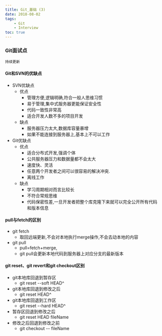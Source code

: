 ```yaml
---
title: Git_基础 (3)
date: 2018-08-02
tags: 
    - Git
    - Interview
toc: true
---
```


### Git面试点
    持续更新

<!-- more -->

#### Git和SVN的优缺点
- SVN优缺点
    * 优点 
        * 管理方便,逻辑明确,符合一般人思维习惯 
        * 易于管理,集中式服务器更能保证安全性 
        * 代码一致性非常高
        * 适合开发人数不多的项目开发
    * 缺点 
        * 服务器压力太大,数据库容量暴增
        * 如果不能连接到服务器上,基本上不可以工作
- Git优缺点
    * 优点 
        * 适合分布式开发,强调个体
        * 公共服务器压力和数据量都不会太大
        * 速度快、灵活
        * 任意两个开发者之间可以很容易的解决冲突. 
        * 离线工作
    * 缺点 
        * 学习周期相对而言比较长
        * 不符合常规思维
        * 代码保密性差,一旦开发者把整个库克隆下来就可以完全公开所有代码和版本信息

#### pull与fetch的区别
- git fetch 
    * 取回远端更新,不会对本地执行merge操作,不会去动本地的内容
- git pull 
    * pull=fetch+merge,
    * git pull会更新本地代码到服务器上对应分支的最新版本

#### git reset、git revert和git checkout区别
- git本地库回退到暂存区
    * git reset --soft HEAD^
- git本地库回退到修改之后
    * git reset HEAD^
- git本地库回退到工作区
    * git reset --hard HEAD^
- 暂存区回退到修改之后
    * git reset HEAD fileName
- 修改之后回退到修改之前
    * git checkout -- fileName


